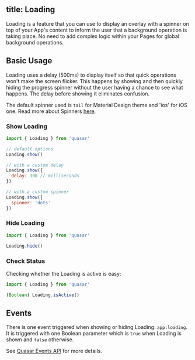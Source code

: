 title: Loading
---
Loading is a feature that you can use to display an overlay with a spinner on top of your App's content to inform the user that a background operation is taking place. No need to add complex logic within your Pages for global background operations.

<input type="hidden" data-fullpage-demo="global/loading">

## Basic Usage
Loading uses a delay (500ms) to display itself so that quick operations won't make the screen flicker. This happens by showing and then quickly hiding the progress spinner without the user having a chance to see what happens. The delay before showing it eliminates confusion.

The default spinner used is `tail` for Material Design theme and 'ios' for iOS one. Read more about Spinners [here](/components/spinners.html).

### Show Loading
``` js
import { Loading } from 'quasar'

// default options
Loading.show()

// with a custom delay
Loading.show({
  delay: 300 // milliseconds
})

// with a custom spinner
Loading.show({
  spinner: 'dots'
})
```

### Hide Loading
``` js
import { Loading } from 'quasar'

Loading.hide()
```

### Check Status
Checking whether the Loading is active is easy:

``` js
import { Loading } from 'quasar'

(Boolean) Loading.isActive()
```

## Events
There is one event triggered when showing or hiding Loading: `app:loading`. It is triggered with one Boolean parameter which is `true` when Loading is shown and `false` otherwise.

 See [Quasar Events API](/api/js-events.html#Loading) for more details.
